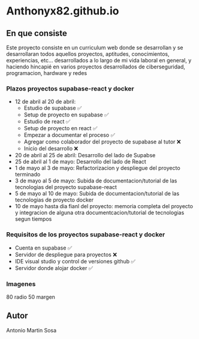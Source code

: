 # Anthonyx82.github.io

## En que consiste

Este proyecto consiste en un curriculum web donde se desarrollan y se desarrollaran todos aquellos proyectos, aptitudes, conocimientos, experiencias, etc... desarrollados a lo largo de mi vida laboral en general, y haciendo hincapié en varios proyectos desarrollados de ciberseguridad, programacion, hardware y redes

### Plazos proyectos supabase-react y docker

- 12 de abril al 20 de abril:
  - Estudio de supabase ✅
  - Setup de proyecto en supabase ✅
  - Estudio de react ✅
  - Setup de proyecto en react ✅
  - Empezar a documentar el proceso ✅
  - Agregar como colaborador del proyecto de supabase al tutor ❌
  - Inicio del desarrollo ❌
- 20 de abril al 25 de abril: Desarrollo del lado de Supabse
- 25 de abril al 1 de mayo: Desarrollo del lado de React
- 1 de mayo al 3 de mayo: Refactorizacion y despliegue del proyecto terminado
- 3 de mayo al 5 de mayo: Subida de documentacion/tutorial de las tecnologias del proyecto supabase-react
- 5 de mayo al 10 de mayo: Subida de documentacion/tutorial de las tecnologias de proyecto docker
- 10 de mayo hasta dia fianl del proyecto: memoria completa del proyecto y integracion de alguna otra documentcacion/tutorial de tecnologias segun tiempos

### Requisitos de los proyectos supabase-react y docker

- Cuenta en supabase ✅
- Servidor de despliegue para proyectos ❌
- IDE visual studio y control de versiones github ✅
- Servidor donde alojar docker ✅

### Imagenes

80 radio 50 margen

## Autor

Antonio Martin Sosa
